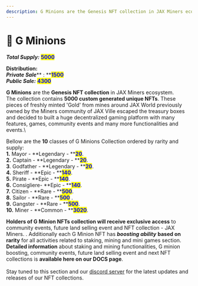 ```yaml
---
description: G Minions are the Genesis NFT collection in JAX Miners ecosystem.
---
```


# 🥇 G Minions

_**Total Supply:**_ <mark style="color:blue;">**5000**</mark>

**Distribution:**\
_**Private Sale**_** : **<mark style="color:blue;">**1500**</mark>\
_**Public Sale:**_ <mark style="color:blue;">**4300**</mark>

**G Minions** are the **Genesis NFT collection** in JAX Miners ecosystem.\
The collection contains **5000 custom generated unique NFTs**. These  pieces of freshly minted  'Gold' from mines around JAX World previously owned by the Miners community of JAX Ville escaped the treasury boxes and decided to built a huge decentralized gaming platform with many features, games, community events and many more functionalities and events.\


Bellow are the **10** classes of G Minions Collection ordered by rarity and supply:\
**1.** Mayor - **Legendary - **<mark style="color:blue;">**20**</mark>.\
**2.** Captain - **Legendary - **<mark style="color:blue;">**20**</mark>.\
**3**. Godfather - **Legendary - **<mark style="color:blue;">**20**</mark>.\
**4.** Sheriff - **Epic - **<mark style="color:blue;">**140**</mark>.\
**5.** Pirate - **Epic - **<mark style="color:blue;">**140**</mark>.\
**6.** Consigliere- **Epic - **<mark style="color:blue;">**140**</mark>.\
**7.** Citizen - **Rare - **<mark style="color:blue;">**500**</mark>.\
**8.** Sailor - **Rare - **<mark style="color:blue;">**500**</mark> .\
**9.** Gangster - **Rare - **<mark style="color:blue;">**500**</mark>.\
**10.** Miner - **Common - **<mark style="color:blue;">**3020**</mark>.

**Holders of G Minion NFTs collection  will receive exclusive access** to community events, future land selling event and NFT collection - JAX Miners. . Additionally each G Minion NFT has _**boosting ability**_ **based on rarity** for all activities related to staking, mining and mini games section. **Detailed information** about staking and mining functionalities, G minion boosting, community events, future land selling event and next NFT collections is **available here on our DOCS page**. \
\
Stay tuned to this section and our [discord server](https://discord.com/invite/dPNE6fK4S4) for the latest updates and releases of our NFT collections.


